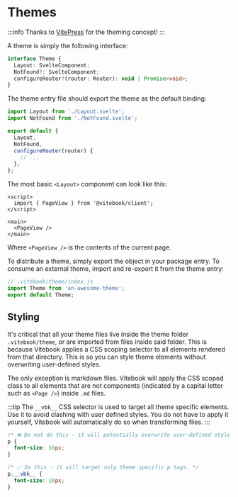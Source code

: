 # Themes

:::info
Thanks to [VitePress](https://vitepress.vuejs.org) for the theming concept!
:::

A theme is simply the following interface:

```ts
interface Theme {
  Layout: SvelteComponent;
  NotFound?: SvelteComponent;
  configureRouter?(router: Router): void | Promise<void>;
}
```

The theme entry file should export the theme as the default binding:

```js
import Layout from './Layout.svelte';
import NotFound from './NotFound.svelte';

export default {
  Layout,
  NotFound,
  configureRouter(router) {
    // ...
  },
};
```

The most basic `<Layout>` component can look like this:

```svelte
<script>
  import { PageView } from '@vitebook/client';
</script>

<main>
  <PageView />
</main>
```

Where `<PageView />` is the contents of the current page.

To distribute a theme, simply export the object in your package entry. To consume an external
theme, import and re-export it from the theme entry:

```js
// .vitebook/theme/index.js
import Theme from 'an-awesome-theme';
export default Theme;
```

## Styling

It's critical that all your theme files live inside the theme folder `.vitebook/theme`,
_or_ are imported from files inside said folder. This is because Vitebook applies a CSS scoping
selector to all elements rendered from that directory. This is so you can style theme elements
without overwriting user-defined styles.

The only exception is markdown files. Vitebook will apply the CSS scoped class to all
elements that are not components (indicated by a capital letter such as `<Page />`) inside
`.md` files.

:::tip
The `__vbk__` CSS selector is used to target all theme specific elements. Use it to avoid
clashing with user defined styles. You do not have to apply it yourself, Vitebook will
automatically do so when transforming files.
:::

```css
/* ❌ Do not do this - it will potentially overwrite user-defined styles. */
p {
  font-size: 16px;
}

/* ✅ Do this - it will target only theme specific p tags. */
p.__vbk__ {
  font-size: 16px;
}
```
